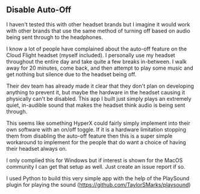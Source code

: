 ## Disable Auto-Off

I haven't tested this with other headset brands but I imagine it would work with other brands that use the same method of turning off based on audio being sent through to the headphones.

I know a lot of people have complained about the auto-off feature on the Cloud Flight headset (myself included).  I personally use my headset throughout the entire day and take quite a few breaks in-between.  I walk away for 20 minutes, come back, and then attempt to play some music and get nothing but silence due to the headset being off.

Their dev team has already made it clear that they don't plan on developing anything to prevent it, but maybe the hardware in the headset causing it physically can't be disabled.  This app I built just simply plays an extremely quiet, in-audible sound that makes the headset think audio is being sent through.

This seems like something HyperX could fairly simply implement into their own software with an on/off toggle.  If it is a hardware limitation stopping them from disabling the auto-off feature then this is a super simple workaround to implement for the people that do want a choice of having their headset always on.

I only complied this for Windows but if interest is shown for the MacOS community I can get that setup as well. Just create an issue report if so.

I used Python to build this very simple app with the help of the PlaySound plugin for playing the sound (https://github.com/TaylorSMarks/playsound)
